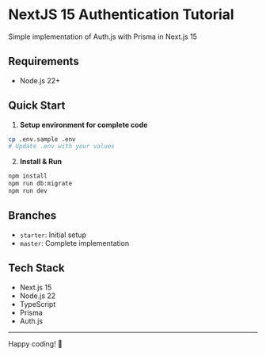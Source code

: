 # NextJS 15 Authentication Tutorial
Simple implementation of Auth.js with Prisma in Next.js 15

## Requirements
- Node.js 22+

## Quick Start

1. **Setup environment for complete code**
```bash
cp .env.sample .env
# Update .env with your values
```

2. **Install & Run**
```bash
npm install
npm run db:migrate
npm run dev
```

## Branches
- `starter`: Initial setup
- `master`: Complete implementation

## Tech Stack
- Next.js 15
- Node.js 22
- TypeScript
- Prisma
- Auth.js

---
Happy coding! 🚀